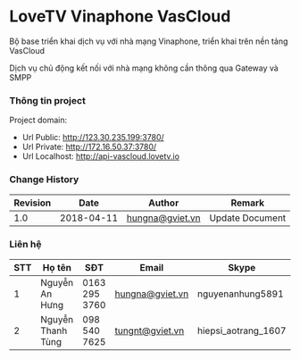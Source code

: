 # LoveTV Vinaphone VasCloud

Bộ base triển khai dịch vụ với nhà mạng Vinaphone, triển khai trên nền tảng VasCloud

Dịch vụ chủ động kết nối với nhà mạng không cần thông qua Gateway và SMPP

### Thông tin project

Project domain:

- Url Public:    http://123.30.235.199:3780/
- Url Private:   http://172.16.50.37:3780/
- Url Localhost: http://api-vascloud.lovetv.io



### Change History

| Revision | Date       | Author          | Remark          |
| -------- | ---------- | --------------- | --------------- |
| 1.0      | 2018-04-11 | hungna@gviet.vn | Update Document |



### Liên hệ

| STT  | Họ tên         | SĐT           | Email           | Skype            |
| ---- | -------------- | ------------- | --------------- | ---------------- |
| 1    | Nguyễn An Hưng | 0163 295 3760 | hungna@gviet.vn | nguyenanhung5891 |
| 2    | Nguyễn Thanh Tùng | 098 540 7625 | tungnt@gviet.vn | hiepsi_aotrang_1607 |
